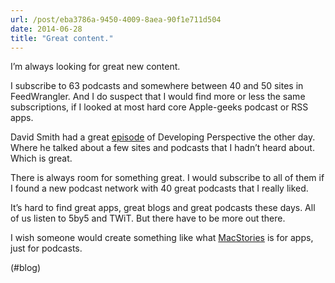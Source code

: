 ```yaml
---
url: /post/eba3786a-9450-4009-8aea-90f1e711d504
date: 2014-06-28
title: "Great content."
---
```


I&#8217;m always looking for great new content.



I subscribe to 63 podcasts and somewhere between 40 and 50 sites in FeedWrangler. And I do suspect that I would find more or less the same subscriptions, if I looked at most hard core Apple-geeks podcast or RSS apps.



David Smith had a great [episode][1] of Developing Perspective the other day. Where he talked about a few sites and podcasts that I hadn&#8217;t heard about. Which is great.



There is always room for something great. I would subscribe to all of them if I found a new podcast network with 40 great podcasts that I really liked.



It&#8217;s hard to find great apps, great blogs and great podcasts these days. All of us listen to 5by5 and TWiT. But there have to be more out there.



I wish someone would create something like what [MacStories][2] is for apps, just for podcasts.



(#blog)



 [1]: http://developingperspective.com/2014/06/26/0/

 [2]: http://macstories.net